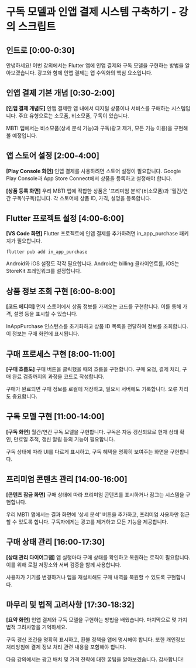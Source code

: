 # 구독 모델과 인앱 결제 시스템 구축하기 - 강의 스크립트

## 인트로 [0:00-0:30]
안녕하세요! 이번 강의에서는 Flutter 앱에 인앱 결제와 구독 모델을 구현하는 방법을 알아보겠습니다. 광고와 함께 인앱 결제는 앱 수익화의 핵심 요소입니다.

## 인앱 결제 기본 개념 [0:30-2:00]
**[인앱 결제 개념도]**
인앱 결제란 앱 내에서 디지털 상품이나 서비스를 구매하는 시스템입니다. 주요 유형으로는 소모품, 비소모품, 구독이 있습니다. 

MBTI 앱에서는 비소모품(상세 분석 기능)과 구독(광고 제거, 모든 기능 이용)을 구현해볼 예정입니다.

## 앱 스토어 설정 [2:00-4:00]
**[Play Console 화면]**
인앱 결제를 사용하려면 스토어 설정이 필요합니다. Google Play Console과 App Store Connect에서 상품을 등록하고 설정해야 합니다.

**[상품 등록 화면]**
우리 MBTI 앱에 적합한 상품은 '프리미엄 분석'(비소모품)과 '월간/연간 구독'(구독)입니다. 각 스토어에 상품 ID, 가격, 설명을 등록합니다.

## Flutter 프로젝트 설정 [4:00-6:00]
**[VS Code 화면]**
Flutter 프로젝트에 인앱 결제를 추가하려면 in_app_purchase 패키지가 필요합니다.

```
flutter pub add in_app_purchase
```

Android와 iOS 설정도 각각 필요합니다. Android는 billing 클라이언트를, iOS는 StoreKit 프레임워크를 설정합니다.

## 상품 정보 조회 구현 [6:00-8:00]
**[코드 에디터]**
먼저 스토어에서 상품 정보를 가져오는 코드를 구현합니다. 이를 통해 가격, 설명 등을 표시할 수 있습니다.

InAppPurchase 인스턴스를 초기화하고 상품 ID 목록을 전달하여 정보를 조회합니다. 이 정보는 구매 화면에 표시됩니다.

## 구매 프로세스 구현 [8:00-11:00]
**[구매 흐름도]**
구매 버튼을 클릭했을 때의 흐름을 구현합니다. 구매 요청, 결제 처리, 구매 완료 검증까지의 과정을 코드로 작성합니다.

구매가 완료되면 구매 정보를 로컬에 저장하고, 필요시 서버에도 기록합니다. 오류 처리도 중요합니다.

## 구독 모델 구현 [11:00-14:00]
**[구독 화면]**
월간/연간 구독 모델을 구현합니다. 구독은 자동 갱신되므로 현재 상태 확인, 만료일 추적, 갱신 알림 등의 기능이 필요합니다.

구독 상태에 따라 UI를 다르게 표시하고, 구독 혜택을 명확히 보여주는 화면을 구현합니다.

## 프리미엄 콘텐츠 관리 [14:00-16:00]
**[콘텐츠 잠금 화면]**
구매 상태에 따라 프리미엄 콘텐츠를 표시하거나 잠그는 시스템을 구현합니다.

우리 MBTI 앱에서는 결과 화면에 '상세 분석' 버튼을 추가하고, 프리미엄 사용자만 접근할 수 있도록 합니다. 구독자에게는 광고를 제거하고 모든 기능을 제공합니다.

## 구매 상태 관리 [16:00-17:30]
**[상태 관리 다이어그램]**
앱 실행마다 구매 상태를 확인하고 복원하는 로직이 필요합니다. 이를 위해 로컬 저장소와 서버 검증을 함께 사용합니다.

사용자가 기기를 변경하거나 앱을 재설치해도 구매 내역을 복원할 수 있도록 구현합니다.

## 마무리 및 법적 고려사항 [17:30-18:32]
**[요약 화면]**
인앱 결제와 구독 모델을 구현하는 방법을 배웠습니다. 마지막으로 몇 가지 법적 고려사항을 기억하세요.

구독 갱신 조건을 명확히 표시하고, 환불 정책을 앱에 명시해야 합니다. 또한 개인정보 처리방침에 결제 정보 처리 관련 내용을 포함해야 합니다.

다음 강의에서는 광고 배치 및 가격 전략에 대한 꿀팁을 알아보겠습니다. 감사합니다!